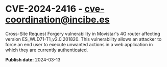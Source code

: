 # CVE-2024-2416 - cve-coordination@incibe.es

Cross-Site Request Forgery vulnerability in Movistar's 4G router affecting version ES_WLD71-T1_v2.0.201820. This vulnerability allows an attacker to force an end user to execute unwanted actions in a web application in which they are currently authenticated.

**Publish date:** 2024-03-13
